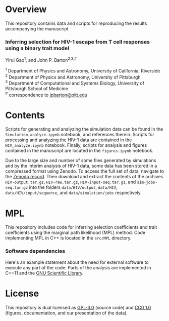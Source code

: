 # Overview

This repository contains data and scripts for reproducing the results accompanying the manuscript

### Inferring selection for HIV-1 escape from T cell responses using a binary trait model
Yirui Gao<sup>1</sup>, and John P. Barton<sup>2,3,#</sup>

<sup>1</sup> Department of Physics and Astronomy, University of California, Riverside  
<sup>2</sup> Department of Physics and Astronomy, University of Pittsburgh  
<sup>3</sup> Department of Computational and Systems Biology, University of Pittsburgh School of Medicine  
<sup>#</sup> correspondence to [jpbarton@pitt.edu](mailto:jpbarton@pitt.edu)


# Contents

Scripts for generating and analyzing the simulation data can be found in the `Simulation_analyze.ipynb` notebook, and references therein. Scripts for processing and analyzing the HIV-1 data are contained in the `HIV_analyze.ipynb` notebook. Finally, scripts for analysis and figures contained in the manuscript are located in the `figures.ipynb` notebook.  

Due to the large size and number of some files generated by simulations and by the interim analysis of HIV-1 data, some data has been stored in a compressed format using Zenodo. To access the full set of data, navigate to the [Zenodo record](https://zenodo.org/record/7668387). Then download and extract the contents of the archives `HIV-output.tar.gz`, `HIV-raw.tar.gz`, `HIV-input-seq.tar.gz`, and `sim-jobs-seq.tar.gz` into the folders `data/HIV/output`, `data/HIV`, `data/HIV/input/sequence`, and `data/simulation/jobs` respectively.


# MPL

This repository includes code for inferring selection coefficients and trait coefficients using the marginal path likelihood (MPL) method. Code implementing MPL in C++ is located in the `src/MPL` directory.

### Software dependencies

Here's an example statement about the need for external software to execute any part of the code: Parts of the analysis are implemented in C++11 and the [GNU Scientific Library](https://www.gnu.org/software/gsl/).

# License

This repository is dual licensed as [GPL-3.0](LICENSE-GPL) (source code) and [CC0 1.0](LICENSE-CC0) (figures, documentation, and our presentation of the data).
